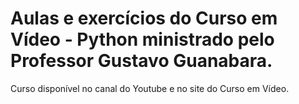 # Aulas e exercícios do Curso em Vídeo - Python ministrado pelo Professor Gustavo Guanabara.
Curso disponível no canal do Youtube e no site do Curso em Vídeo.
